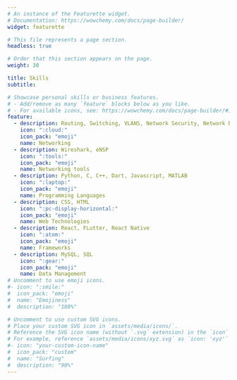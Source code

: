 ```yaml
---
# An instance of the Featurette widget.
# Documentation: https://wowchemy.com/docs/page-builder/
widget: featurette

# This file represents a page section.
headless: true

# Order that this section appears on the page.
weight: 30

title: Skills
subtitle:

# Showcase personal skills or business features.
# - Add/remove as many `feature` blocks below as you like.
# - For available icons, see: https://wowchemy.com/docs/page-builder/#icons
feature:
  - description: Routing, Switching, VLANS, Network Security, Network Design, ACL Management, Network Access Control
    icon: ":cloud:"
    icon_pack: "emoji"
    name: Networking
  - description: Wireshark, eNSP
    icon: ":tools:"
    icon_pack: "emoji"
    name: Networking tools
  - description: Python, C, C++, Dart, Javascript, MATLAB
    icon: ":laptop:"
    icon_pack: "emoji"
    name: Programming Languages
  - description: CSS, HTML
    icon: ":pc-display-horizontal:"
    icon_pack: "emoji"
    name: Web Technologies
  - description: React, FLutter, React Native
    icon: ":atom:"
    icon_pack: "emoji"
    name: Frameworks
  - description: MySQL, SQL
    icon: ":gear:"
    icon_pack: "emoji"
    name: Data Management
# Uncomment to use emoji icons.
#- icon: ":smile:"
#  icon_pack: "emoji"
#  name: "Emojiness"
#  description: "100%"

# Uncomment to use custom SVG icons.
# Place your custom SVG icon in `assets/media/icons/`.
# Reference the SVG icon name (without `.svg` extension) in the `icon` field.
# For example, reference `assets/media/icons/xyz.svg` as `icon: 'xyz'`
#- icon: "your-custom-icon-name"
#  icon_pack: "custom"
#  name: "Surfing"
#  description: "90%"
---
```

